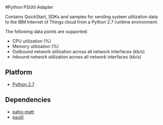 #Python PSUtil Adapter

Contains QuickStart, SDKs and samples for sending system utilization data to the IBM Internet of Things cloud from a Python 2.7 runtime environment.

The following data points are supported:
 * CPU utilization (%)
 * Memory utilization (%)
 * Outbound network utilization across all network interfaces (kb/s)
 * Inbound network utilization across all network interfaces (kb/s)


Platform
------------
* [Python 2.7](https://www.python.org/download/releases/2.7)

Dependencies
------------
* [paho-mqtt](http://git.eclipse.org/c/paho/org.eclipse.paho.mqtt.python.git/)
* [psutil](https://code.google.com/p/psutil/)
